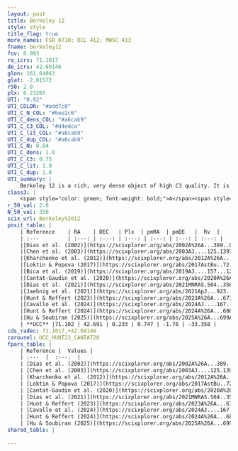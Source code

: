 ```yaml
---
layout: post
title: Berkeley 12
style: style
title_flag: true
more_names: FSR 0710; OCL 412; MWSC 413
fname: berkeley12
fov: 0.093
ra_icrs: 71.1017
de_icrs: 42.69146
glon: 161.64043
glat: -2.01572
r50: 2.8
plx: 0.23265
UTI: "0.92"
UTI_COLOR: "#add7c0"
UTI_C_N_COL: "#bee2c6"
UTI_C_dens_COL: "#a6cab9"
UTI_C_C3_COL: "#d4edca"
UTI_C_lit_COL: "#a6cab9"
UTI_C_dup_COL: "#a6cab9"
UTI_C_N: 0.84
UTI_C_dens: 1.0
UTI_C_C3: 0.75
UTI_C_lit: 1.0
UTI_C_dup: 1.0
UTI_summary: |
    Berkeley 12 is a rich, very dense object of high C3 quality. It is very well-studied in the literature.
class3: |
    <span style="color: green; font-weight: bold;">A</span><span style="color: #FFC300; font-weight: bold;">B</span>
r_50_val: 2.8
N_50_val: 350
scix_url: Berkeley%2012
posit_table: |
    | Reference    | RA    | DEC   | Plx  | pmRA  | pmDE   |  Rv  |
    | :---         | :---: | :---: | :---: | :---: | :---: | :---: |
    |[Dias et al. (2002)](https://scixplorer.org/abs/2002A%26A...389..871D) | 71.15 | 42.683 | -- | -0.78 | 1.41 | -- |
    |[Chen et al. (2003)](https://scixplorer.org/abs/2003AJ....125.1397C) | 71.143 | 42.691 | -- | -- | -- | -- |
    |[Kharchenko et al. (2012)](https://scixplorer.org/abs/2012A%26A...543A.156K) | 71.108 | 42.69 | -- | -5.57 | -1.34 | -- |
    |[Loktin & Popova (2017)](https://scixplorer.org/abs/2017AstBu..72..257L) | 71.145 | 42.684 | -- | -4.95 | -2.203 | -- |
    |[Bica et al. (2019)](https://scixplorer.org/abs/2019AJ....157...12B) | 71.104 | 42.693 | -- | -- | -- | -- |
    |[Cantat-Gaudin et al. (2020)](https://scixplorer.org/abs/2020A%26A...640A...1C) | 71.1 | 42.691 | 0.202 | 0.836 | -1.713 | -- |
    |[Dias et al. (2021)](https://scixplorer.org/abs/2021MNRAS.504..356D) | 71.097 | 42.687 | 0.196 | 0.845 | -1.715 | -- |
    |[Jaehnig et al. (2021)](https://scixplorer.org/abs/2021ApJ...923..129J) | 71.107 | 42.689 | 0.183 | 0.85 | -1.763 | -- |
    |[Hunt & Reffert (2023)](https://scixplorer.org/abs/2023A%26A...673A.114H) | 71.096 | 42.691 | 0.231 | 0.728 | -1.769 | -30.329 |
    |[Cavallo et al. (2024)](https://scixplorer.org/abs/2024AJ....167...12C) | 71.11 | 42.695 | 0.229 | -- | -- | -- |
    |[Hunt & Reffert (2024)](https://scixplorer.org/abs/2024A%26A...686A..42H) | 71.096 | 42.691 | 0.231 | 0.728 | -1.769 | -30.329 |
    |[Hu & Soubiran (2025)](https://scixplorer.org/abs/2025A%26A...699A.246H) | 71.11 | 42.695 | -- | -- | -- | -- |
    | **UCC** |71.102 | 42.691 | 0.233 | 0.747 | -1.76 | -33.358 | 
cds_radec: 71.1017,+42.69146
carousel: UCC_HUNT23_CANTAT20
fpars_table: |
    | Reference |  Values |
    | :---  |  :---:  |
    | [Dias et al. (2002)](https://scixplorer.org/abs/2002A%26A...389..871D) | `E(B-V)=0.7, Dist=3162.0, Age=9.6, [Fe/H]=0.07` |
    | [Chen et al. (2003)](https://scixplorer.org/abs/2003AJ....125.1397C) | `E(B-V)=0.7, HDis=3162, Age=4.0, [Fe/H]_1=0.07` |
    | [Kharchenko et al. (2012)](https://scixplorer.org/abs/2012A%26A...543A.156K) | `e_bv=0.7, distance=3300, log_age=9.6, metallicity=0.07` |
    | [Loktin & Popova (2017)](https://scixplorer.org/abs/2017AstBu..72..257L) | `E(B-V)=0.78, Dmod=11.721, logt=9.17` |
    | [Cantat-Gaudin et al. (2020)](https://scixplorer.org/abs/2020A%26A...640A...1C) | `AVNN=2.16, DMNN=13.17, AgeNN=9.3` |
    | [Dias et al. (2021)](https://scixplorer.org/abs/2021MNRAS.504..356D) | `Av=2.706, Dist=3805, logage=9.227, [Fe/H]=-0.256` |
    | [Hunt & Reffert (2023)](https://scixplorer.org/abs/2023A%26A...673A.114H) | `AV50=2.69, diffAV50=2.139, MOD50=12.848, logAge50=8.882` |
    | [Cavallo et al. (2024)](https://scixplorer.org/abs/2024AJ....167...12C) | `AV50=2.57, dMod50=12.88, logAge50=9.08, [Fe/H]50=-0.02` |
    | [Hunt & Reffert (2024)](https://scixplorer.org/abs/2024A%26A...686A..42H) | `MassJ=3802.07` |
    | [Hu & Soubiran (2025)](https://scixplorer.org/abs/2025A%26A...699A.246H) | `MA22=-0.03, MA23f=-0.35, MA23g=-0.27, MZ23=-0.3, MK24=-0.29, MF24=-0.26` |
shared_table: |
    
---
```

